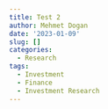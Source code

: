 ```yaml
---
title: Test 2
author: Mehmet Dogan
date: '2023-01-09'
slug: []
categories:
  - Research
tags:
  - Investment
  - Finance
  - Investment Research
---
```


